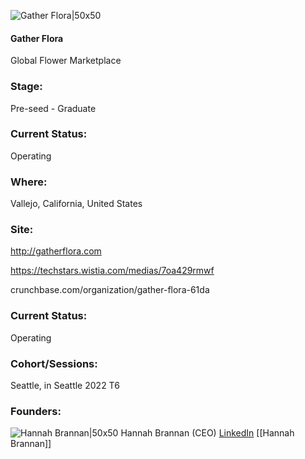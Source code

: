

![Gather Flora|50x50](http://apimg.techstars.com/sf/accounts/logo/Logo_871c813331f1e8b5f60e61f71.png)

#### Gather Flora
Global Flower Marketplace

### Stage: 
Pre-seed - Graduate 

### Current Status: 
Operating

### Where:
Vallejo, California, United States

### Site:
http://gatherflora.com

https://techstars.wistia.com/medias/7oa429rmwf

crunchbase.com/organization/gather-flora-61da

### Current Status: 
Operating

### Cohort/Sessions: 
Seattle, in Seattle 2022 T6

### Founders: 

![Hannah Brannan|50x50]() Hannah Brannan (CEO) [LinkedIn](https://linkedin.com/in/hcbrannan) [[Hannah Brannan]]


